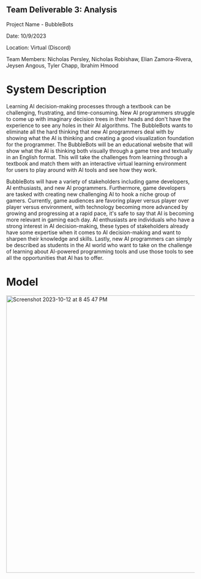 ## Team Deliverable 3: Analysis
Project Name - BubbleBots

Date: 10/9/2023

Location: Virtual (Discord)

Team Members: Nicholas Persley, Nicholas Robishaw, Elian Zamora-Rivera, Jeysen Angous, Tyler Chapp, Ibrahim Hmood


# System Description


Learning AI decision-making processes through a textbook can be challenging, frustrating, and time-consuming. New AI programmers struggle to come up with imaginary decision trees in their heads and don't have the experience to see any holes in their AI algorithms. The BubbleBots wants to eliminate all the hard thinking that new AI programmers deal with by showing what the AI is thinking and creating a good visualization foundation for the programmer. The BubbleBots will be an educational website that will show what the AI is thinking both visually through a game tree and textually in an English format. This will take the challenges from learning through a textbook and match them with an interactive virtual learning environment for users to play around with AI tools and see how they work.

BubbleBots will have a variety of stakeholders including game developers, AI enthusiasts, and new AI programmers. Furthermore, game developers are tasked with creating new challenging AI to hook a niche group of gamers. Currently, game audiences are favoring player versus player over player versus environment, with technology becoming more advanced by growing and progressing at a rapid pace, it's safe to say that AI is becoming more relevant in gaming each day. AI enthusiasts are individuals who have a strong interest in AI decision-making, these types of stakeholders already have some expertise when it comes to AI decision-making and want to sharpen their knowledge and skills. Lastly, new AI programmers can simply be described as students in the AI world who want to take on the challenge of learning about AI-powered programming tools and use those tools to see all the opportunities that AI has to offer. 


# Model
<img width="741" alt="Screenshot 2023-10-12 at 8 45 47 PM" src="https://github.com/N1ckP3rsl3y/TheBubbleBots/assets/93228715/7cbd4946-0e74-4efc-99ce-8a2f23f35ac4">

